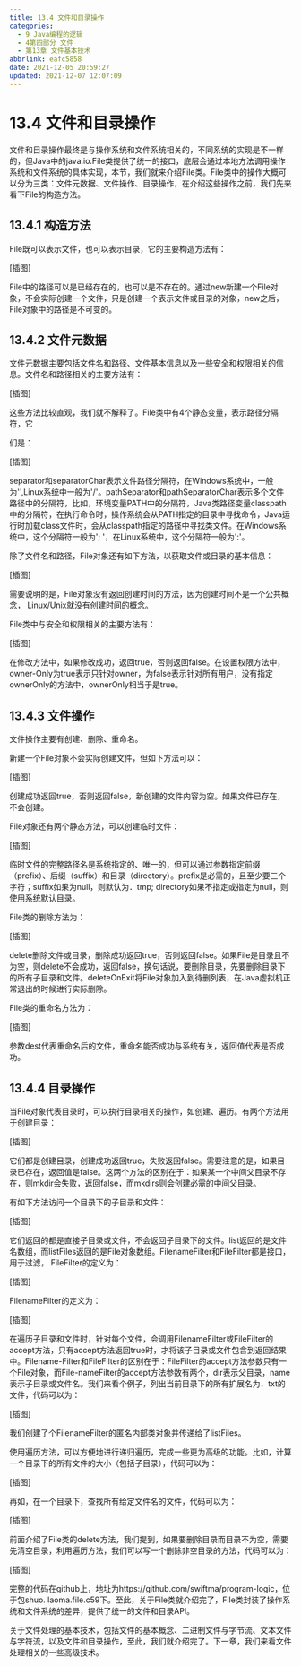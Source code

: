 ```yaml
---
title: 13.4 文件和目录操作
categories:
  - 9 Java编程的逻辑
  - 4第四部分 文件
  - 第13章 文件基本技术
abbrlink: eafc5858
date: 2021-12-05 20:59:27
updated: 2021-12-07 12:07:09
---
```

# 13.4 文件和目录操作
文件和目录操作最终是与操作系统和文件系统相关的，不同系统的实现是不一样的，但Java中的java.io.File类提供了统一的接口，底层会通过本地方法调用操作系统和文件系统的具体实现，本节，我们就来介绍File类。File类中的操作大概可以分为三类：文件元数据、文件操作、目录操作，在介绍这些操作之前，我们先来看下File的构造方法。

## 13.4.1 构造方法
File既可以表示文件，也可以表示目录，它的主要构造方法有：

[插图]

File中的路径可以是已经存在的，也可以是不存在的。通过new新建一个File对象，不会实际创建一个文件，只是创建一个表示文件或目录的对象，new之后，File对象中的路径是不可变的。

## 13.4.2 文件元数据
文件元数据主要包括文件名和路径、文件基本信息以及一些安全和权限相关的信息。文件名和路径相关的主要方法有：

[插图]

这些方法比较直观，我们就不解释了。File类中有4个静态变量，表示路径分隔符，它

们是：

[插图]

separator和separatorChar表示文件路径分隔符，在Windows系统中，一般为'\',Linux系统中一般为'/'。pathSeparator和pathSeparatorChar表示多个文件路径中的分隔符，比如，环境变量PATH中的分隔符，Java类路径变量classpath中的分隔符，在执行命令时，操作系统会从PATH指定的目录中寻找命令，Java运行时加载class文件时，会从classpath指定的路径中寻找类文件。在Windows系统中，这个分隔符一般为'; '，在Linux系统中，这个分隔符一般为':'。

除了文件名和路径，File对象还有如下方法，以获取文件或目录的基本信息：

[插图]

需要说明的是，File对象没有返回创建时间的方法，因为创建时间不是一个公共概念， Linux/Unix就没有创建时间的概念。

File类中与安全和权限相关的主要方法有：

[插图]

在修改方法中，如果修改成功，返回true，否则返回false。在设置权限方法中，owner-Only为true表示只针对owner，为false表示针对所有用户，没有指定ownerOnly的方法中，ownerOnly相当于是true。

## 13.4.3 文件操作
文件操作主要有创建、删除、重命名。

新建一个File对象不会实际创建文件，但如下方法可以：

[插图]

创建成功返回true，否则返回false，新创建的文件内容为空。如果文件已存在，不会创建。

File对象还有两个静态方法，可以创建临时文件：

[插图]

临时文件的完整路径名是系统指定的、唯一的，但可以通过参数指定前缀（prefix）、后缀（suffix）和目录（directory）。prefix是必需的，且至少要三个字符；suffix如果为null，则默认为．tmp; directory如果不指定或指定为null，则使用系统默认目录。

File类的删除方法为：

[插图]

delete删除文件或目录，删除成功返回true，否则返回false。如果File是目录且不为空，则delete不会成功，返回false，换句话说，要删除目录，先要删除目录下的所有子目录和文件。deleteOnExit将File对象加入到待删列表，在Java虚拟机正常退出的时候进行实际删除。

File类的重命名方法为：

[插图]

参数dest代表重命名后的文件，重命名能否成功与系统有关，返回值代表是否成功。

## 13.4.4 目录操作
当File对象代表目录时，可以执行目录相关的操作，如创建、遍历。有两个方法用于创建目录：

[插图]

它们都是创建目录，创建成功返回true，失败返回false。需要注意的是，如果目录已存在，返回值是false。这两个方法的区别在于：如果某一个中间父目录不存在，则mkdir会失败，返回false，而mkdirs则会创建必需的中间父目录。

有如下方法访问一个目录下的子目录和文件：

[插图]

它们返回的都是直接子目录或文件，不会返回子目录下的文件。list返回的是文件名数组，而listFiles返回的是File对象数组。FilenameFilter和FileFilter都是接口，用于过滤， FileFilter的定义为：

[插图]

FilenameFilter的定义为：

[插图]

在遍历子目录和文件时，针对每个文件，会调用FilenameFilter或FileFilter的accept方法，只有accept方法返回true时，才将该子目录或文件包含到返回结果中。Filename-Filter和FileFilter的区别在于：FileFilter的accept方法参数只有一个File对象，而File-nameFilter的accept方法参数有两个，dir表示父目录，name表示子目录或文件名。我们来看个例子，列出当前目录下的所有扩展名为．txt的文件，代码可以为：

[插图]

我们创建了个FilenameFilter的匿名内部类对象并传递给了listFiles。

使用遍历方法，可以方便地进行递归遍历，完成一些更为高级的功能。比如，计算一个目录下的所有文件的大小（包括子目录），代码可以为：

[插图]

再如，在一个目录下，查找所有给定文件名的文件，代码可以为：

[插图]

前面介绍了File类的delete方法，我们提到，如果要删除目录而目录不为空，需要先清空目录，利用遍历方法，我们可以写一个删除非空目录的方法，代码可以为：

[插图]

完整的代码在github上，地址为https://github.com/swiftma/program-logic，位于包shuo. laoma.file.c59下。至此，关于File类就介绍完了，File类封装了操作系统和文件系统的差异，提供了统一的文件和目录API。

关于文件处理的基本技术，包括文件的基本概念、二进制文件与字节流、文本文件与字符流，以及文件和目录操作，至此，我们就介绍完了。下一章，我们来看文件处理相关的一些高级技术。
